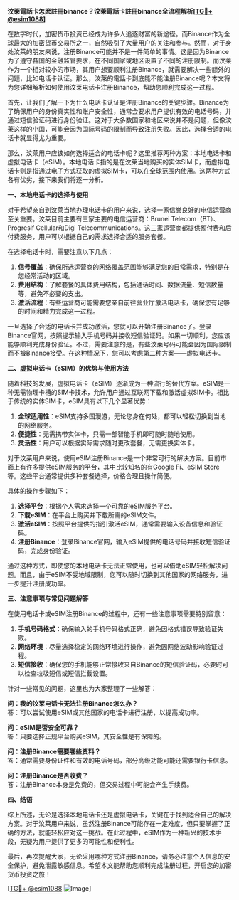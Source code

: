**汶萊電話卡怎麽註冊binance？汶萊電話卡註冊binance全流程解析[[TG💪+ @esim1088](https://t.me/s/esim1088)]**

在数字时代，加密货币投资已经成为许多人追逐财富的新途径。而Binance作为全球最大的加密货币交易所之一，自然吸引了大量用户的关注和参与。然而，对于身处汶莱的朋友来说，注册Binance可能并不是一件简单的事情。这是因为Binance为了遵守各国的金融监管要求，在不同国家或地区设置了不同的注册限制。而汶莱作为一个相对较小的市场，其用户想要顺利注册Binance，就需要解决一些额外的问题，比如电话卡认证。那么，汶萊的電話卡到底能不能注册Binance呢？本文将为您详细解析如何使用汶莱电话卡注册Binance，帮助您顺利完成这一过程。

首先，让我们了解一下为什么电话卡认证是注册Binance的关键步骤。Binance为了确保用户的身份真实性和账户安全性，通常会要求用户提供有效的电话号码，并通过短信验证码进行身份验证。这对于大多数国家和地区来说并不是问题，但像汶莱这样的小国，可能会因为国际号码的限制而导致注册失败。因此，选择合适的电话卡就显得尤为重要。

那么，汶莱用户应该如何选择适合的电话卡呢？这里推荐两种方案：本地电话卡和虚拟电话卡（eSIM）。本地电话卡指的是在汶莱当地购买的实体SIM卡，而虚拟电话卡则是指通过电子方式获取的虚拟SIM卡，可以在全球范围内使用。这两种方式各有优劣，接下来我们将逐一分析。

**一、本地电话卡的选择与使用**

对于希望亲自到汶莱当地办理电话卡的用户来说，选择一家信誉良好的电信运营商至关重要。汶莱目前主要有三家主要的电信运营商：Brunei Telecom（BT）、Progresif Cellular和Digi Telecommunications。这三家运营商都提供预付费和后付费服务，用户可以根据自己的需求选择合适的服务套餐。

在选择电话卡时，需要注意以下几点：

1. **信号覆盖**：确保所选运营商的网络覆盖范围能够满足您的日常需求，特别是在您经常活动的区域。
2. **费用结构**：了解套餐的具体费用结构，包括通话时间、数据流量、短信数量等，避免不必要的支出。
3. **激活流程**：有些运营商可能需要您亲自前往营业厅激活电话卡，确保您有足够的时间和精力完成这一过程。

一旦选择了合适的电话卡并成功激活，您就可以开始注册Binance了。登录Binance官网，按照提示输入手机号码并接收短信验证码。如果一切顺利，您应该能够顺利完成身份验证。不过，需要注意的是，有些汶莱号码可能会因为国际限制而不被Binance接受。在这种情况下，您可以考虑第二种方案——虚拟电话卡。

**二、虚拟电话卡（eSIM）的优势与使用方法**

随着科技的发展，虚拟电话卡（eSIM）逐渐成为一种流行的替代方案。eSIM是一种无需物理卡槽的SIM卡技术，允许用户通过互联网下载和激活虚拟SIM卡。相比于传统的实体SIM卡，eSIM具有以下几个显著优势：

1. **全球适用性**：eSIM支持多国漫游，无论您身在何处，都可以轻松切换到当地的网络服务。
2. **便捷性**：无需携带实体卡，只需一部智能手机即可随时随地使用。
3. **灵活性**：用户可以根据实际需求随时更改套餐，无需更换实体卡。

对于汶莱用户来说，使用eSIM注册Binance是一个非常可行的解决方案。目前市面上有许多提供eSIM服务的平台，其中比较知名的有Google Fi、eSIM Store等。这些平台通常提供多种套餐选择，价格合理且操作简便。

具体的操作步骤如下：

1. **选择平台**：根据个人需求选择一个可靠的eSIM服务平台。
2. **下载eSIM**：在平台上购买并下载所需的eSIM文件。
3. **激活eSIM**：按照平台提供的指引激活eSIM，通常需要输入设备信息和验证码。
4. **注册Binance**：登录Binance官网，输入eSIM提供的电话号码并接收短信验证码，完成身份验证。

通过这种方式，即使您的本地电话卡无法正常使用，也可以借助eSIM轻松解决问题。而且，由于eSIM不受地域限制，您可以随时切换到其他国家的网络服务，进一步提升注册成功率。

**三、注意事项与常见问题解答**

在使用电话卡或eSIM注册Binance的过程中，还有一些注意事项需要特别留意：

1. **手机号码格式**：确保输入的手机号码格式正确，避免因格式错误导致验证失败。
2. **网络环境**：尽量选择稳定的网络环境进行操作，避免因网络波动影响验证过程。
3. **短信接收**：确保您的手机能够正常接收来自Binance的短信验证码，必要时可以检查垃圾短信或短信拦截设置。

针对一些常见的问题，这里也为大家整理了一些解答：

**问：我的汶莱电话卡无法注册Binance怎么办？**  
答：可以尝试使用eSIM或其他国家的电话卡进行注册，以提高成功率。

**问：eSIM是否安全可靠？**  
答：只要选择正规平台购买eSIM，其安全性是有保障的。

**问：注册Binance需要哪些资料？**  
答：通常需要身份证件和有效的电话号码，部分高级功能可能还需要银行卡信息。

**问：注册Binance是否收费？**  
答：注册Binance本身是免费的，但交易过程中可能会产生手续费。

**四、结语**

综上所述，无论是选择本地电话卡还是虚拟电话卡，关键在于找到适合自己的解决方案。对于汶莱用户来说，虽然注册Binance可能存在一定难度，但只要掌握了正确的方法，就能轻松应对这一挑战。在此过程中，eSIM作为一种新兴的技术手段，无疑为用户提供了更多的可能性和便利性。

最后，再次提醒大家，无论采用哪种方式注册Binance，请务必注意个人信息的安全保护，避免泄露敏感信息。希望本文能帮助您顺利完成注册过程，开启您的加密货币投资之旅！  

[[TG💪+ @esim1088](https://t.me/s/esim1088) ![Image](https://i.postimg.cc/4NQfJmqS/Snipaste-2025-05-13-00-14-12.png)]